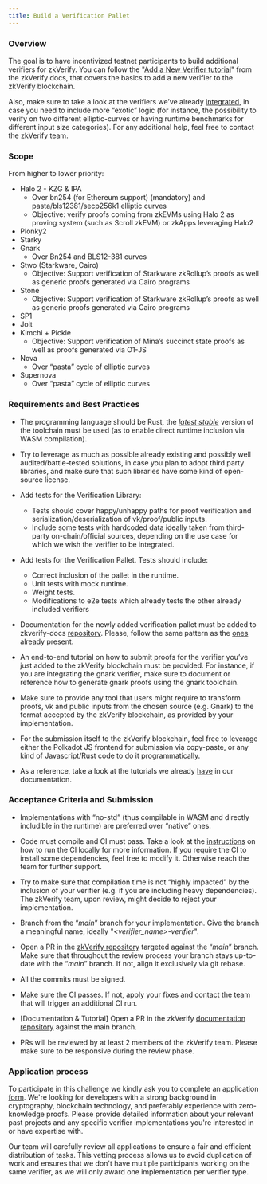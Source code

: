 ```yaml
---
title: Build a Verification Pallet
---
```


### Overview
The goal is to have incentivized testnet participants to build additional verifiers for zkVerify. You can follow the "[Add a New Verifier tutorial](https://docs.zkverify.io/tutorials/add-new-verifier/introduction)" from the zkVerify docs, that covers the basics to add a new verifier to the zkVerify blockchain. 

Also, make sure to take a look at the verifiers we’ve already [integrated](https://github.com/HorizenLabs/zkVerify/tree/main/verifiers), in case you need to include more “exotic” logic (for instance, the possibility to verify on two different elliptic-curves or having runtime benchmarks for different input size categories). For any additional help, feel free to contact the zkVerify team.  

### Scope
From higher to lower priority:

* Halo 2 - KZG & IPA
    * Over bn254 (for Ethereum support) (mandatory) and pasta/bls12381/secp256k1 elliptic curves
    * Objective: verify proofs coming from zkEVMs using Halo 2 as proving system (such as Scroll zkEVM) or zkApps leveraging Halo2
* Plonky2
* Starky
* Gnark
    * Over Bn254 and BLS12-381 curves
* Stwo (Starkware, Cairo)
    * Objective: Support verification of Starkware zkRollup’s proofs as well as generic proofs generated via Cairo programs
* Stone
    * Objective: Support verification of Starkware zkRollup’s proofs as well as generic proofs generated via Cairo programs
* SP1
* Jolt
* Kimchi + Pickle
    * Objective: Support verification of Mina’s succinct state proofs as well as proofs generated via O1-JS
* Nova
    * Over “pasta” cycle of elliptic curves
* Supernova 
    * Over “pasta” cycle of elliptic curves

### Requirements and Best Practices

* The programming language should be Rust, the <u><i>latest stable</i></u> version of the toolchain must be used (as to enable direct runtime inclusion via WASM compilation).

* Try to leverage as much as possible already existing and possibly well audited/battle-tested solutions, in case you plan to adopt third party libraries, and make sure that such libraries have some kind of open-source license.

* Add tests for the Verification Library:
    * Tests should cover happy/unhappy paths for proof verification and serialization/deserialization of vk/proof/public inputs. 
    * Include some tests with hardcoded data ideally taken from third-party on-chain/official sources, depending on the use case for which we wish the verifier to be integrated.


* Add tests for the Verification Pallet. Tests should include:
    * Correct inclusion of the pallet in the runtime.
    * Unit tests with mock runtime.
    * Weight tests.
    * Modifications to e2e tests which already tests the other already included verifiers


* Documentation for the newly added verification pallet must be added to zkverify-docs [repository](https://github.com/HorizenLabs/zkverify-docs). Please, follow the same pattern as the [ones](https://docs.zkverify.io/overview/verification_pallets/abstract/) already present.


* An end-to-end tutorial on how to submit proofs for the verifier you’ve just added to the zkVerify blockchain must be provided. For instance, if you are integrating the gnark verifier, make sure to document or reference how to generate gnark proofs using the gnark toolchain.


* Make sure to provide any tool that users might require to transform proofs, vk and public inputs from the chosen source (e.g. Gnark) to the format accepted by the zkVerify blockchain, as provided by your implementation.


* For the submission itself to the zkVerify blockchain, feel free to leverage either the Polkadot JS frontend for submission via copy-paste, or any kind of Javascript/Rust code to do it programmatically. 


* As a reference, take a look at the tutorials we already [have](https://docs.zkverify.io/tutorials/submit-proofs/typescript-example) in our documentation.

### Acceptance Criteria and Submission


* Implementations with “no-std” (thus compilable in WASM and directly includible in the runtime) are preferred over “native” ones.


* Code must compile and CI must pass. Take a look at the [instructions](https://github.com/HorizenLabs/zkVerify?tab=readme-ov-file#running-github-workflows-on-local-environment) on how to run the CI locally for more information. If you require the CI to install some dependencies, feel free to modify it. Otherwise reach the team for further support.


* Try to make sure that compilation time is not “highly impacted” by the inclusion of your verifier (e.g. if you are including heavy dependencies). The zkVerify team, upon review, might decide to reject your implementation.


* Branch from the “<i>main</i>” branch for your implementation. Give the branch a meaningful name, ideally "<i>\<verifier_name>-verifier</i>".

* Open a PR in the [zkVerify repository](https://github.com/HorizenLabs/zkVerify) targeted against the “<i>main</i>” branch. Make sure that throughout the review process your branch stays up-to-date with the “<i>main</i>” branch. If not, align it exclusively via git rebase.

* All the commits must be signed.

* Make sure the CI passes. If not, apply your fixes and contact the team that will trigger an additional CI run.

* [Documentation & Tutorial] Open a PR in the zkVerify [documentation repository](https://github.com/HorizenLabs/zkverify-docs) against the main branch.

* PRs will be reviewed by at least 2 members of the zkVerify team. Please make sure to be responsive during the review phase. 


### Application process
To participate in this challenge we kindly ask you to complete an application [form](https://forms.gle/idYKZ8n7T21embgLA). We're looking for developers with a strong background in cryptography, blockchain technology, and preferably experience with zero-knowledge proofs. Please provide detailed information about your relevant past projects and any specific verifier implementations you're interested in or have expertise with. 

Our team will carefully review all applications to ensure a fair and efficient distribution of tasks. This vetting process allows us to avoid duplication of work and ensures that we don't have multiple participants working on the same verifier, as we will only award one implementation per verifier type. 


